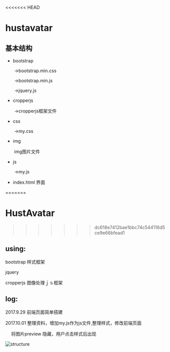 <<<<<<< HEAD
# hustavatar



## 基本结构

- bootstrap

  ​       ->bootstrap.min.css

  ​	->bootstrap.min.js

  ​	->jquery.js

- cropperjs

  ​	->cropperjs框架文件

- css

  ​	->my.css

- img

  ​	img图片文件

- js

  ​	->my.js

- index.html	界面

=======
# HustAvatar
>>>>>>> dc618e7412bae1bbc74c544116d5ce9e66bfead1


## using: 



bootstrap 样式框架

jquery

cropperjs    图像处理ｊｓ框架





## log:



2017.9.29 前端页面简单搭建

2017.10.01 整理资料，增加my.js作为js文件,整理样式，修改前端页面

​		　将图片preview 隐藏，用户点击样式后出现	

![structure](/home/tigerroar/Pictures/structure.png)

